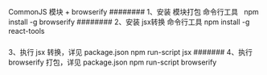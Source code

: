 CommonJS 模块  +  browserify 
########
1、安装 模块打包 命令行工具
   npm install -g browserify
########
2、安装 jsx转换 命令行工具
  npm install -g react-tools
#####
3、执行 jsx 转换，详见 package.json
  npm run-script jsx
#######
4、执行 browserify 打包，详见 package.json
  npm run-script browserify
